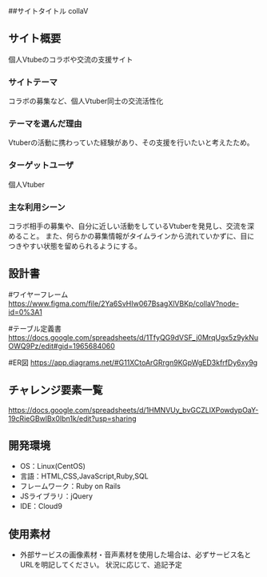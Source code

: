 ##サイトタイトル
collaV

## サイト概要
個人Vtubeのコラボや交流の支援サイト

### サイトテーマ
コラボの募集など、個人Vtuber同士の交流活性化

### テーマを選んだ理由
Vtuberの活動に携わっていた経験があり、その支援を行いたいと考えたため。

### ターゲットユーザ
個人Vtuber

### 主な利用シーン
コラボ相手の募集や、自分に近しい活動をしているVtuberを発見し、交流を深めること。
また、何らかの募集情報がタイムラインから流れていかずに、目につきやすい状態を留められるようにする。

## 設計書
#ワイヤーフレーム
https://www.figma.com/file/2Ya6SvHIw067BsagXlVBKp/collaV?node-id=0%3A1

#テーブル定義書
https://docs.google.com/spreadsheets/d/1TfyQG9dVSF_j0MrqUgx5z9ykNuOWQ9Pz/edit#gid=1965684060

#ER図
https://app.diagrams.net/#G11XCtoArGRrgn9KGpWgED3kfrfDy6xy9g

## チャレンジ要素一覧
<https://docs.google.com/spreadsheets/d/1HMNVUy_bvGCZLlXPowdypOaY-19cRieGBwlBx0Ibn1k/edit?usp=sharing>

## 開発環境
- OS：Linux(CentOS)
- 言語：HTML,CSS,JavaScript,Ruby,SQL
- フレームワーク：Ruby on Rails
- JSライブラリ：jQuery
- IDE：Cloud9

## 使用素材
- 外部サービスの画像素材・音声素材を使用した場合は、必ずサービス名とURLを明記してください。
状況に応じて、追記予定